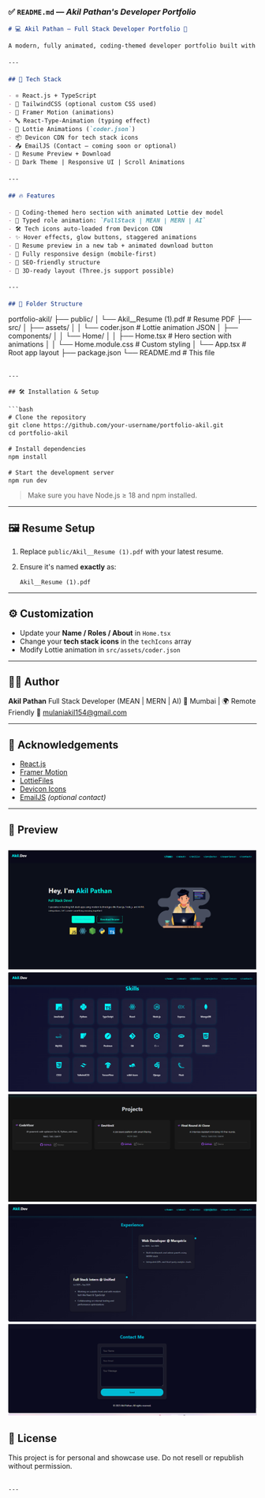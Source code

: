 
### ✅ `README.md` — *Akil Pathan's Developer Portfolio*

```markdown
# 💻 Akil Pathan — Full Stack Developer Portfolio 🚀

A modern, fully animated, coding-themed developer portfolio built with **React**, **TypeScript**, **Framer Motion**, **Lottie**, and more. Showcases projects, skills, experience, and includes a resume preview + download feature. Designed for FullStack + AI developers.

---

## 📌 Tech Stack

- ⚛️ React.js + TypeScript
- 💨 TailwindCSS (optional custom CSS used)
- 🎨 Framer Motion (animations)
- 🔤 React-Type-Animation (typing effect)
- 🧠 Lottie Animations (`coder.json`)
- 📦 Devicon CDN for tech stack icons
- 📤 EmailJS (Contact — coming soon or optional)
- 📃 Resume Preview + Download
- 🌙 Dark Theme | Responsive UI | Scroll Animations

---

## 🔥 Features

- 🚀 Coding-themed hero section with animated Lottie dev model
- 🧠 Typed role animation: `FullStack | MEAN | MERN | AI`
- 🛠️ Tech icons auto-loaded from Devicon CDN
- ✨ Hover effects, glow buttons, staggered animations
- 📄 Resume preview in a new tab + animated download button
- 📱 Fully responsive design (mobile-first)
- 🎯 SEO-friendly structure
- 🎥 3D-ready layout (Three.js support possible)

---

## 📂 Folder Structure

```

portfolio-akil/
├── public/
│   └── Akil\_\_Resume (1).pdf       # Resume PDF
├── src/
│   ├── assets/
│   │   └── coder.json             # Lottie animation JSON
│   ├── components/
│   │   └── Home/
│   │       ├── Home.tsx          # Hero section with animations
│   │       └── Home.module.css   # Custom styling
│   └── App.tsx                   # Root app layout
├── package.json
└── README.md                     # This file

````

---

## 🛠️ Installation & Setup

```bash
# Clone the repository
git clone https://github.com/your-username/portfolio-akil.git
cd portfolio-akil

# Install dependencies
npm install

# Start the development server
npm run dev
````

> Make sure you have Node.js ≥ 18 and npm installed.

---

## 🖼️ Resume Setup

1. Replace `public/Akil__Resume (1).pdf` with your latest resume.
2. Ensure it's named **exactly** as:

   ```
   Akil__Resume (1).pdf
   ```

---

## ⚙️ Customization

* Update your **Name / Roles / About** in `Home.tsx`
* Change your **tech stack icons** in the `techIcons` array
* Modify Lottie animation in `src/assets/coder.json`

---

## 🧑‍💻 Author

**Akil Pathan**
Full Stack Developer (MEAN | MERN | AI)
📍 Mumbai | 🌍 Remote Friendly
📧 [mulaniakil154@gmail.com](mailto:mulaniakil154@gmail.com)

---

## 💬 Acknowledgements

* [React.js](https://reactjs.org)
* [Framer Motion](https://www.framer.com/motion/)
* [LottieFiles](https://lottiefiles.com/)
* [Devicon Icons](https://devicon.dev/)
* [EmailJS](https://www.emailjs.com/) *(optional contact)*

---

## 📸 Preview

![alt text](image.png)
![alt text](image-1.png)
![alt text](image-2.png)
![alt text](image-3.png)
![alt text](image-4.png)
---

## 📝 License

This project is for personal and showcase use. Do not resell or republish without permission.

```

---

```
